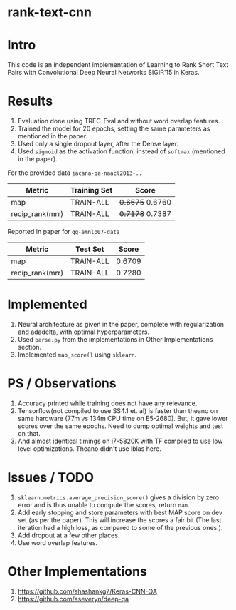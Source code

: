 # rank-text-cnn

# Intro
This code is an independent implementation of Learning to Rank Short Text Pairs with Convolutional Deep Neural Networks SIGIR'15 in Keras.

# Results
1. Evaluation done using TREC-Eval and without word overlap features.
2. Trained the model for 20 epochs, setting the same parameters as mentioned in the paper.
3. Used only a single dropout layer, after the Dense layer.
4. Used `sigmoid` as the activation function, instead of `softmax` (mentioned in the paper).

For the provided data `jacana-qa-naacl2013-..`


|  Metric |  Training Set | Score  |
|---|---|---|
|map|TRAIN-ALL|~~0.6675~~ 0.6760|
|recip_rank(mrr)|TRAIN-ALL|~~0.7178~~ 0.7387|

Reported in paper for `qg-emnlp07-data` 

|  Metric |  Test Set | Score  |
|---|---|---|
|map|TRAIN-ALL|0.6709|
|recip_rank(mrr)|TRAIN-ALL|0.7280|

# Implemented
1. Neural architecture as given in the paper, complete with regularization and adadelta, with optimal hyperparameters.
2. Used `parse.py` from the implementations in Other Implementations section.
3. Implemented `map_score()` using `sklearn`.

# PS / Observations
1. Accuracy printed while training does not have any relevance.
1. Tensorflow(not compiled to use SS4.1 et. al) is faster than theano on same hardware (77m vs 134m CPU time on E5-2680). But, it gave lower scores over the same epochs. Need to dump optimal weights and test on that.
1. And almost identical timings on i7-5820K with TF compiled to use low level optimizations. Theano didn't use lblas here.

# Issues / TODO
1. `sklearn.metrics.average_precision_score()` gives a division by zero error and is thus unable to compute the scores, return `nan`.
1. Add early stopping and store parameters with best MAP score on dev set (as per the paper). This will increase the scores a fair bit (The last iteration had a high loss, as compared to some of the previous ones.).
1. Add dropout at a few other places.
1. Use word overlap features.

# Other Implementations
1. https://github.com/shashankg7/Keras-CNN-QA
2. https://github.com/aseveryn/deep-qa
